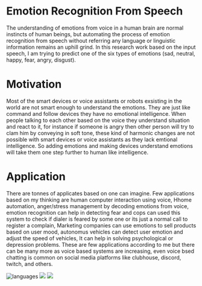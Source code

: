 # Emotion Recognition From Speech

The understanding of emotions from voice in a human brain are normal instincts of human beings, but automating the process of emotion recognition from speech without referring any language or linguistic information remains an uphill grind. In this research work based on the input speech, I am trying to predict one of the six types of emotions (sad, neutral, happy, fear, angry, disgust).

# Motivation 

Most of the smart devices or voice assistants or robots exsisting in the world are not smart enough to understand the emotions. They are just like command and follow devices they have no emotional intelligence. When people talking to each other based on the voice they understand situation and react to it, for instance if someone is angry then other person will try to clam him by conveying in soft tone, these kind of harmonic changes are not possible with smart devices or voice assistants as they lack emtional intelligence. So adding emotions and making devices understand emotions will take them one step further to human like intelligence.

# Application

There are tonnes of applicates based on one can imagine. Few applications based on my thinking are human computer interaction using voice, Hhome automation,  anger/stress management by decoding emotions from voice, emotion recognition can help in detecting fear and cops can used this system to check if dialer is feared by some one or its just a normal call to register a complain, Marketing companies can use emotions to sell products based on user mood, autonomus vehicles can detect user emotion and adjust the speed of vehicles, It can help in solving psychological or depression problems. These are few applications according to me but there can be many more as voice based systems are increasing, even voice bsed chatting is common on social media platforms like clubhouse, discord, twitch, and others.

![languages](https://img.shields.io/github/languages/count/devanshmody/Research_Methodology_COMP-5112)
<a href="https://in.linkedin.com/in/devansh-mody-5013aaab"><img src="https://img.shields.io/badge/LinkedIn-blue?style=flat&logo=linkedin&labelColor=blue"></a>
<a href="https://mobile.twitter.com/modydevansh"><img src="https://img.shields.io/badge/twitter-blue?style=flat&logo=twitter&labelColor=blue"></a>






